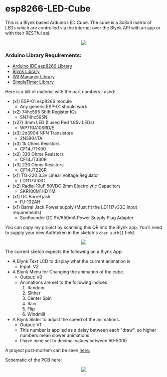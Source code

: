 # esp8266-LED-Cube
This is a Blynk based Arduino LED Cube. The cube is a 3x3x3 matrix of LEDs which are controlled via the internet over the Blynk API with an app or with their RESTful api.

<p align="center">
 <img src="https://iklask.github.io/images/CUBE/loop.gif"/>
</p>

### Arduino Library Requirements:
* [Arduino IDE esp8266 Library](https://arduino-esp8266.readthedocs.io/en/latest/installing.html#boards-manager)
* [Blynk Library](https://www.blynk.cc/getting-started/)
* [WifiManager Library](https://github.com/tzapu/WiFiManager)
* [SimpleTimer Library](https://github.com/schinken/SimpleTimer)

Here is a bill of material with the part numbers I used:

* (x1) ESP-01 esp8266 module
   - Any generic ESP-01 should work
* (x2) 74hc595 Shift Register ICs
   - SN74hc595N
* (x27) 3mm LED (I used Red 1.85v LEDs)
   - WP710A10SRD/E
* (x3) 2n3904 NPN Transistors
   - 2N3904TA
* (x3) 1k Ohms Resistors
   - CF14JT1K00
* (x2) 330 Ohms Resistors
   - CF14JT330R
* (x3) 220 Ohms Resistors
   - CF14JT220R
* (x1) TO-220 3.3v Linear Voltage Regulator
   - LD1117V33C
* (x2) Radial 10uF 50VDC 2mm Electrolytic Capacitors
   - SKR100M1HD11M
* (x1) DC Barrel jack
   - PJ-102AH
* (x1) Barrel Jack Power supply (Must fit the LD1117v33C input requirements)
   - SunFounder DC 9V/650mA Power Supply Plug Adapter


You can copy my project by scanning this QR into the Blynk app. You'll need to supply your new Authtoken in the sketch's ```char auth[]``` field.
<p align="center">
 <img src="https://iklask.github.io/images/CUBE/blynk_project_QR.png"/>
</p>

The current sketch expects the following on a Blynk App:

* A Blynk Text LCD to display what the current animation is
   - Input: V2
* A Blynk Menu for Changing the animation of the cube.
   - Output: V0
   - Animations are set to the following indices
       1. Random
       2. Slither
       3. Center Spin
       4. Rain
       5. Flip
       6. Windmill
* A Blynk Slider to adjust the speed of the animations.
   - Output: V1
   - This number is applied as a delay between each "draw", so higher numbers mean slower animations
   - I have mine set to decimal values between 50-5000

A project post-mortem can be seen [here.](https://iklask.github.io/blog/wifi-enabled-3d-led-cube/)

Schematic of the PCB here:
<p align="center">
 <img src="https://iklask.github.io/images/CUBE/ESP_LED_CUBE_SCH.png"/>
</p>
